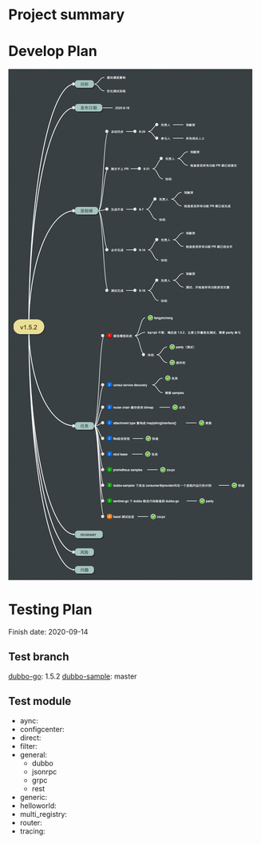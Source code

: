 # Project summary

# Develop Plan

![plan](plan.png)

# Testing Plan

Finish date: 2020-09-14

## Test branch

[dubbo-go](https://github.com/apache/dubbo-go/): 1.5.2
[dubbo-sample](https://github.com/dubbogo/dubbo-samples/): master

## Test module

* aync: 
* configcenter: 
* direct: 
* filter: 
* general: 
    * dubbo 
    * jsonrpc
    * grpc
    * rest
* generic: 
* helloworld: 
* multi_registry: 
* router:
* tracing: 